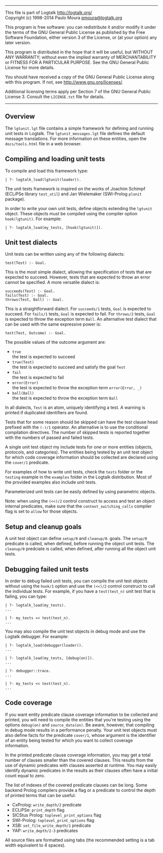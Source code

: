
________________________________________________________________________

This file is part of Logtalk <http://logtalk.org/>  
Copyright (c) 1998-2014 Paulo Moura <pmoura@logtalk.org>

This program is free software: you can redistribute it and/or modify
it under the terms of the GNU General Public License as published by
the Free Software Foundation, either version 3 of the License, or
(at your option) any later version.

This program is distributed in the hope that it will be useful,
but WITHOUT ANY WARRANTY; without even the implied warranty of
MERCHANTABILITY or FITNESS FOR A PARTICULAR PURPOSE.  See the
GNU General Public License for more details.

You should have received a copy of the GNU General Public License
along with this program.  If not, see <http://www.gnu.org/licenses/>.

Additional licensing terms apply per Section 7 of the GNU General
Public License 3. Consult the `LICENSE.txt` file for details.
________________________________________________________________________


Overview
--------

The `lgtunit.lgt` file contains a simple framework for defining and
running unit tests in Logtalk. The `lgtunit_messages.lgt` file defines
the default message translations. For more information on these entities,
open the `docs/tools.html` file in a web browser.


Compiling and loading unit tests
--------------------------------

To compile and load this framework type:

	| ?- logtalk_load(lgtunit(loader)).

The unit tests framework is inspired on the works of Joachim Schimpf 
(ECLiPSe library `test_util`) and Jan Wielemaker (SWI-Prolog `plunit` 
package).

In order to write your own unit tests, define objects extending the 
`lgtunit` object. These objects must be compiled using the compiler
option `hook(lgtunit)`. For example:

	| ?- logtalk_load(my_tests, [hook(lgtunit)]).


Unit test dialects
------------------

Unit tests can be written using any of the following dialects:

	test(Test) :- Goal.

This is the most simple dialect, allowing the specification of tests
that are expected to succeed. However, tests that are expected to throw
an error cannot be specified. A more versatile dialect is:

	succeeds(Test) :- Goal.
	fails(Test) :- Goal.
	throws(Test, Ball) :- Goal.

This is a straightforward dialect. For `succeeds/1` tests, `Goal` is
expected to succeed. For `fails/1` tests, `Goal` is expected to fail.
For `throws/2` tests, `Goal` is expected to throw the exception term
`Ball`. An alternative test dialect that can be used with the same
expressive power is:

	test(Test, Outcome) :- Goal.

The possible values of the outcome argument are:

- `true`  
	the test is expected to succeed
- `true(Test)`  
	the test is expected to succeed and satisfy the goal `Test`
- `fail`  
	the test is expected to fail
- `error(Error)`  
	the test is expected to throw the exception term `error(Error, _)`
- `ball(Ball)`  
	the test is expected to throw the exception term `Ball`

In all dialects, `Test` is an atom, uniquely identifying a test. A warning is
printed if duplicated identifiers are found.

Tests that for some reason should be skipped can have the test clause head
prefixed with the `(-)/1` operator. An alternative is to use the conditional
compilation directives. The number of skipped tests is reported together with
the numbers of passed and failed tests.

A single unit test object my include tests for one or more entities (objects,
protocols, and categories). The entities being tested by an unit test object
for which code coverage information should be collected are declared using
the `cover/1` predicate.

For examples of how to write unit tests, check the `tests` folder or the
`testing` example in the `examples` folder in the Logtalk distribution.
Most of the provided examples also include unit tests.

Parameterized unit tests can be easily defined by using parametric objects.

Note: when using the `(<<)/2` control construct to access and test an object
internal predicates, make sure that the `context_switching_calls` compiler
flag is set to `allow` for those objects.


Setup and cleanup goals
-----------------------

A unit test object can define `setup/0` and `cleanup/0`. goals. The `setup/0`
predicate is called, when defined, before running the object unit tests. The
`cleanup/0` predciate is called, when defined, after running all the object
unit tests.


Debugging failed unit tests
---------------------------

In order to debug failed unit tests, you can compile the unit test objects
without using the `hook/1` option and use the `(<<)/2` control construct to
call the individual tests. For example, if you have a `test(test_n)` unit
test that is failing, you can type:

	| ?- logtalk_load(my_tests).
	...

	| ?- my_tests << test(test_n).
	...

You may also compile the unit test objects in debug mode and use the Logtalk
debugger. For example:

	| ?- logtalk_load(debugger(loader)).
	...

	| ?- logtalk_load(my_tests, [debug(on)]).
	...

	| ?- debugger::trace.
	...

	| ?- my_tests << test(test_n).
	...


Code coverage
-------------

If you want entity predicate clause coverage information to be collected
and printed, you will need to compile the entities that you're testing
using the options `debug(on)` and `source_data(on)`. Be aware, however,
that compiling in debug mode results in a performance penalty. Your unit
test objects must also define facts for the predicate `cover/1`, whose
argument is the identifier of an entity being tested for which you want
to collect coverage information.

In the printed predicate clause coverage information, you may get a total
number of clauses smaller than the covered clauses. This results from the
use of dynamic predicates with clauses asserted at runtime. You may easily
identify dynamic predicates in the results as their clauses often have a
initial count equal to zero.

The list of indexes of the covered predicate clauses can be long. Some backend
Prolog compilers provide a flag or a predicate to control the depth of printed
terms that can be useful:

* CxProlog: `write_depth/2` predicate
* ECLiPSe: `print_depth` flag
* SICStus Prolog: `toplevel_print_options` flag
* SWI-Prolog: `toplevel_print_options` flag
* XSB: `set_file_write_depth/1` predicate
* YAP: `write_depth/2-3` predicates

All source files are formatted using tabs (the recommended setting is a tab
width equivalent to 4 spaces).

